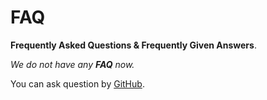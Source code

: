 # FAQ

**Frequently Asked Questions & Frequently Given Answers**.

*We do not have any **FAQ** now.*

You can ask question by [GitHub](https://github.com/helvm/helap/issues).
